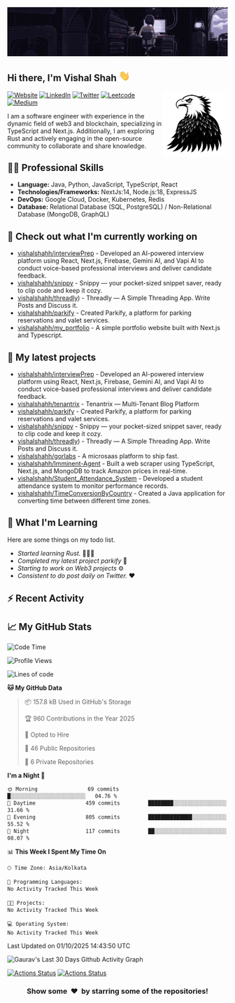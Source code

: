 <img src="Assets/code.gif" alt="Header" style="margin-bottom: 0;" />

<h2> Hi there, I'm Vishal Shah <img src="https://raw.githubusercontent.com/ABSphreak/ABSphreak/master/gifs/Hi.gif" height="25px"></h2>

<img align="right" src="Assets/falcon.png" width='150'/>

[
![Website](https://img.shields.io/badge/Portfolio-CC5500?style=for-the-badge&logo=&logoColor=white)](https://vishalshah.vercel.app/) [ ![LinkedIn](https://img.shields.io/badge/LinkedIn-4682B4?style=for-the-badge&logo=linkedin&logoColor=white)](https://www.linkedin.com/in/vishalshahh) [![Twitter](https://img.shields.io/badge/Twitter-1E90FF?style=for-the-badge&logo=twitter&logoColor=white)](https://twitter.com/vishalshahh) [![Leetcode](https://img.shields.io/badge/leetcode-B22211?style=for-the-badge&logo=leetcode&logoColor=white)](https://leetcode.com/u/vishal0015/) [![Medium](https://img.shields.io/badge/Medium-555555?style=for-the-badge&logo=medium&logoColor=white)](https://medium.com/@vishalshahh)


I am a software engineer with experience in the dynamic field of web3 and blockchain, specializing in TypeScript and Next.js. Additionally, I am exploring Rust and actively engaging in the open-source community to collaborate and share knowledge.

## 👨‍💻 Professional Skills

-  **Language:** Java, Python, JavaScript, TypeScript, React
-  **Technologies/Frameworks:** NextJs:14, Node.js:18, ExpressJS
-  **DevOps:** Google Cloud, Docker, Kubernetes, Redis
-  **Database:** Relational Database (SQL, PostgreSQL) / Non-Relational Database (MongoDB, GraphQL)

## 👷 Check out what I'm currently working on

- [vishalshahh/interviewPrep](https://github.com/vishalshahh/interviewprep) - Developed an AI-powered interview platform using React, Next.js, Firebase, Gemini AI, and Vapi AI to conduct voice-based professional interviews and deliver candidate feedback.
- [vishalshahh/snippy](https://github.com/vishalshahh/snippy) - Snippy — your pocket-sized snippet saver, ready to clip code and keep it cozy.
- [vishalshahh/threadly](https://github.com/vishalshahh/threadly)) - Threadly — A Simple Threading App. Write Posts and Discuss it.
- [vishalshahh/parkify](https://github.com/vishalshahh/parkify) - Created Parkify, a platform for parking reservations and valet services.
- [vishalshahh/my_portfolio](https://github.com/vishalshahh/my_portfolio) - A simple portfolio website built with Next.js and Typescript.

## 🌱 My latest projects

- [vishalshahh/interviewPrep](https://github.com/vishalshahh/interviewprep) - Developed an AI-powered interview platform using React, Next.js, Firebase, Gemini AI, and Vapi AI to conduct voice-based professional interviews and deliver candidate feedback.
- [vishalshahh/tenantrix](https://github.com/vishalshahh/tenantrix) - Tenantrix — Multi-Tenant Blog Platform
- [vishalshahh/parkify](https://github.com/vishalshahh/parkify) - Created Parkify, a platform for parking reservations and valet services.
- [vishalshahh/snippy](https://github.com/vishalshahh/snippy) - Snippy — your pocket-sized snippet saver, ready to clip code and keep it cozy.
- [vishalshahh/threadly](https://github.com/vishalshahh/threadly)) - Threadly — A Simple Threading App. Write Posts and Discuss it.
- [vishalshahh/gorlabs](https://github.com/vishalshahh/gorlabs) - A microsaas platform to ship fast.
- [vishalshahh/Imminent-Agent](https://github.com/vishalshahh/Imminent-Agent) - Built a web scraper using TypeScript, Next.js, and MongoDB to track Amazon prices in real-time.
- [vishalshahh/Student_Attendance_System](https://github.com/vishalshahh/Student_Attendance_System) - Developed a student attendance system to monitor performance records.
- [vishalshahh/TimeConversionByCountry](https://github.com/vishalshahh/passkeys-demo) - Created a Java application for converting time between different time zones.

## 🤖 What I'm Learning

Here are some things on my todo list.
- _Started learning Rust._ 🧙🏽‍♂️
- _Completed my latest project parkify_ 👷
- _Starting to work on Web3 projects_ ⚙️
- _Consistent to do post daily on Twitter._ ❤️

## :zap: Recent Activity

<!--START_SECTION:activity-->
<!--END_SECTION:activity-->

## 📈 My GitHub Stats

<!--START_SECTION:waka-->
![Code Time](http://img.shields.io/badge/Code%20Time-133%20hrs%2046%20mins-blue)

![Profile Views](http://img.shields.io/badge/Profile%20Views-0-blue)

![Lines of code](https://img.shields.io/badge/From%20Hello%20World%20I%27ve%20Written-10.9%20million%20lines%20of%20code-blue)

**🐱 My GitHub Data** 

> 📦 157.8 kB Used in GitHub's Storage 
 > 
> 🏆 960 Contributions in the Year 2025
 > 
> 💼 Opted to Hire
 > 
> 📜 46 Public Repositories 
 > 
> 🔑 6 Private Repositories 
 > 
**I'm a Night 🦉** 

```text
🌞 Morning                69 commits          █░░░░░░░░░░░░░░░░░░░░░░░░   04.76 % 
🌆 Daytime                459 commits         ████████░░░░░░░░░░░░░░░░░   31.66 % 
🌃 Evening                805 commits         ██████████████░░░░░░░░░░░   55.52 % 
🌙 Night                  117 commits         ██░░░░░░░░░░░░░░░░░░░░░░░   08.07 % 
```


📊 **This Week I Spent My Time On** 

```text
🕑︎ Time Zone: Asia/Kolkata

💬 Programming Languages: 
No Activity Tracked This Week

🐱‍💻 Projects: 
No Activity Tracked This Week

💻 Operating System: 
No Activity Tracked This Week
```


 Last Updated on 01/10/2025 14:43:50 UTC
<!--END_SECTION:waka-->

![Gaurav's Last 30 Days Github Activity Graph](https://gaurav-github-readme-activity-graph.vercel.app/graph?username=vishalshahh&theme=tokyo-night)

[![Actions Status](https://github.com/vishalshahh/vishalshahh/workflows/wakatime-stats/badge.svg)](https://github.com/vishalshahh/vishalshahh/actions)
[![Actions Status](https://github.com/vishalshahh/vishalshahh/workflows/update-gh-activity/badge.svg)](https://github.com/vishalshahh/vishalshahh/actions)

<div align="center">
<h3 align="center">Show some &nbsp;❤️&nbsp; by starring some of the repositories!</h3>
</div>
